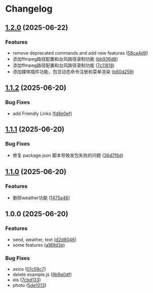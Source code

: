 # Changelog

## [1.2.0](https://github.com/hanhan258/karin-plugin-levi/compare/v1.1.2...v1.2.0) (2025-06-22)


### Features

* remove deprecated commands and add new features ([58ca4d9](https://github.com/hanhan258/karin-plugin-levi/commit/58ca4d9615b4e542f21bb17410fd84baf7d97c4a))
* 添加ffmpeg路径配置和台风路径录制功能 ([bb936d8](https://github.com/hanhan258/karin-plugin-levi/commit/bb936d8470eb114e1ce17d192a128678b78cdffd))
* 添加ffmpeg路径配置和台风路径录制功能 ([7c11818](https://github.com/hanhan258/karin-plugin-levi/commit/7c11818db8d02afe2cdd6ba2d89f7b6562883e25))
* 添加媒体插件功能，包含动态命令注册和菜单渲染 ([b60d259](https://github.com/hanhan258/karin-plugin-levi/commit/b60d259869b6c0c5cf57d184387bd89f2b2e8bd9))

## [1.1.2](https://github.com/hanhan258/karin-plugin-levi/compare/v1.1.1...v1.1.2) (2025-06-20)


### Bug Fixes

* add Friendly Links ([fd8e0ef](https://github.com/hanhan258/karin-plugin-levi/commit/fd8e0efef48ffd2b1a2cf973d8c09a423a518466))

## [1.1.1](https://github.com/hanhan258/karin-plugin-levi/compare/v1.1.0...v1.1.1) (2025-06-20)


### Bug Fixes

* 修复 package.json 脚本导致发包失败的问题 ([36d7f6d](https://github.com/hanhan258/karin-plugin-levi/commit/36d7f6d557d78f98207ff9e5d00a578c2bdb425e))

## [1.1.0](https://github.com/hanhan258/karin-plugin-levi/compare/v1.0.0...v1.1.0) (2025-06-20)


### Features

* 删除weather功能 ([1475a46](https://github.com/hanhan258/karin-plugin-levi/commit/1475a46b51dde74570ae185f9dbade086c3f8fae))

## 1.0.0 (2025-06-20)


### Features

* send, weather, text ([d2d8046](https://github.com/hanhan258/karin-plugin-levi/commit/d2d804610a1b2751b262354dcaa8c12cd406eff5))
* some features ([a189d3e](https://github.com/hanhan258/karin-plugin-levi/commit/a189d3e5535c228f75ed03eca634c2db6aaec809))


### Bug Fixes

* axios ([01c59c7](https://github.com/hanhan258/karin-plugin-levi/commit/01c59c7d6064576948e67cd776494d0b6da0c642))
* delete example.js ([9b9a0df](https://github.com/hanhan258/karin-plugin-levi/commit/9b9a0df604c5374ee524d22be103555a06fcfd36))
* els ([7cbd133](https://github.com/hanhan258/karin-plugin-levi/commit/7cbd133abcd0c951f66a38d6293a5ae03009b80f))
* photo ([5de1013](https://github.com/hanhan258/karin-plugin-levi/commit/5de1013bcefca3d9a9ea3c0681adb6a9ad938e60))
